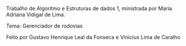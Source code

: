 Trabalho de Algoritmo e Estruturas de dados 1, ministrada por Maria Adriana Vidigal de Lima.

Tema: Gerenciador de rodovias

Feito por Gustavo Henrique Leal da Fonseca e Vinicius Lima de Caralho
